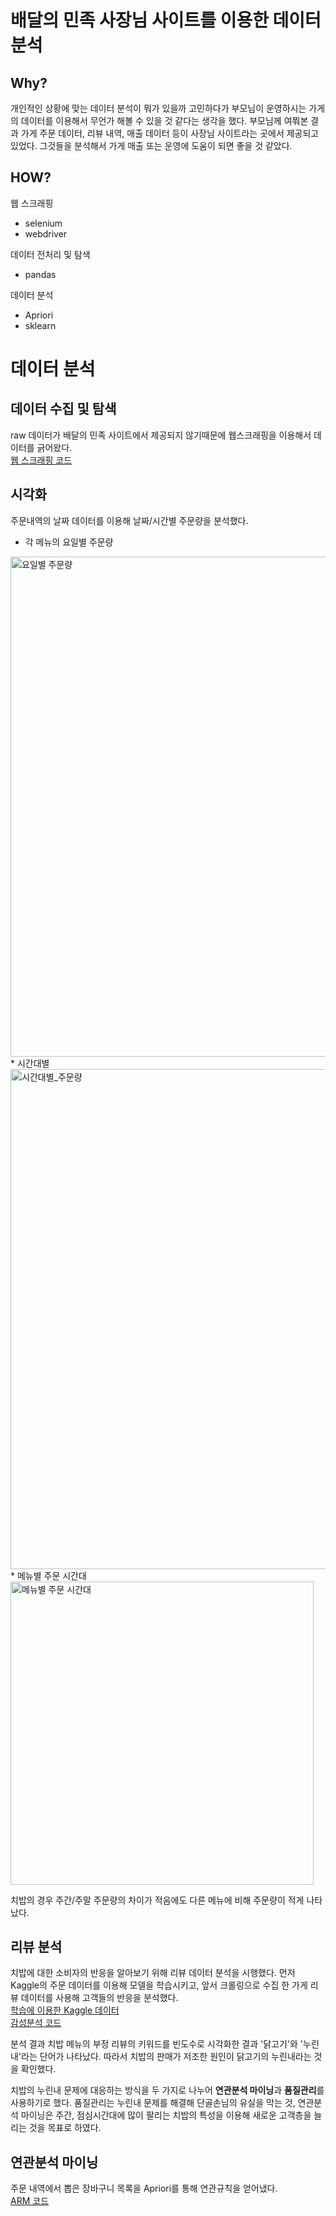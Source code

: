 # 배달의 민족 사장님 사이트를 이용한 데이터 분석
## Why?
개인적인 상황에 맞는 데이터 분석이 뭐가 있을까 고민하다가 부모님이 운영하시는 가게의 데이터를 이용해서 무언가 해볼 수 있을 것 같다는 생각을 했다. 부모님께 여쭤본 결과 가게 주문 데이터, 리뷰 내역, 매출 데이터 등이 사장님 사이트라는 곳에서 제공되고 있었다. 그것들을 분석해서 가게 매출 또는 운영에 도움이 되면 좋을 것 같았다.

## HOW?
웹 스크래핑
 * selenium
 * webdriver

데이터 전처리 및 탐색
 * pandas

데이터 분석
 * Apriori
 * sklearn

# 데이터 분석
## 데이터 수집 및 탐색
raw 데이터가 배달의 민족 사이트에서 제공되지 않기때문에 웹스크래핑을 이용해서 데이터를 긁어왔다.\
[웹 스크래핑 코드](https://github.com/Cceugene/review/blob/baemin/crawling_baemin.ipynb)

## 시각화
주문내역의 날짜 데이터를 이용해 날짜/시간별 주문량을 분석했다.
* 각 메뉴의 요일별 주문량
<img width="800" alt="요일별 주문량" src="https://user-images.githubusercontent.com/90452911/175068632-1b2cce9f-987f-4158-b590-0177bd64dcc4.PNG">
* 시간대별
<img width="800" alt="시간대별_주문량" src="https://user-images.githubusercontent.com/90452911/175282168-de403f8b-2ffb-404b-a650-9c18f93d4161.PNG">
* 메뉴별 주문 시간대
<img width="485" alt="메뉴별 주문 시간대" src="https://user-images.githubusercontent.com/90452911/175574357-9f19a846-2f13-41b4-8746-92acf91a3d3e.PNG">


치밥의 경우 주간/주말 주문량의 차이가 적음에도 다른 메뉴에 비해 주문량이 적게 나타났다.

## 리뷰 분석
 치밥에 대한 소비자의 반응을 알아보기 위해 리뷰 데이터 분석을 시행했다.
 먼저 Kaggle의 주문 데이터를 이용해 모델을 학습시키고, 앞서 크롤링으로 수집 한 가게 리뷰 데이터를 사용해 고객들의 반응을 분석했다.\
[학습에 이용한 Kaggle 데이터](https://www.kaggle.com/datasets/ninetyninenewton/kr3-korean-restaurant-reviews-with-ratings)\
[감성분석 코드](https://github.com/Cceugene/review/blob/baemin/Sentimental_Analysis.ipynb)

 분석 결과 치밥 메뉴의 부정 리뷰의 키워드를 빈도수로 시각화한 결과 '닭고기'와 '누린내'라는 단어가 나타났다. 따라서 치밥의 판매가 저조한 원인이 닭고기의 누린내라는 것을 확인했다.

 치밥의 누린내 문제에 대응하는 방식을 두 가지로 나누어 **연관분석 마이닝**과 **품질관리**를 사용하기로 했다. 품질관리는 누린내 문제를 해결해 단골손님의 유실을 막는 것, 연관분석 마이닝은 주간, 점심시간대에 많이 팔리는 치밥의 특성을 이용해 새로운 고객층을 늘리는 것을 목표로 하였다.

## 연관분석 마이닝
주문 내역에서 뽑은 장바구니 목록을 Apriori를 통해 연관규칙을 얻어냈다.\
[ARM 코드](https://github.com/Cceugene/review/blob/baemin/ARM_bascket_Tako.ipynb)

